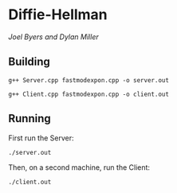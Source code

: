# Diffie-Hellman
_Joel Byers and Dylan Miller_

## Building

```
g++ Server.cpp fastmodexpon.cpp -o server.out
```

```
g++ Client.cpp fastmodexpon.cpp -o client.out
```

## Running
First run the Server:

```
./server.out
```
Then, on a second machine, run the Client:
```
./client.out
```